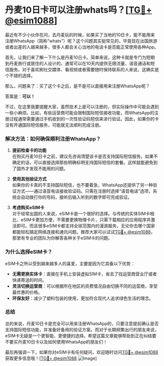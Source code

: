# 丹麦10日卡可以注册whats吗？[[TG💪+ @esim1088](https://t.me/s/esim1088)]

最近有不少小伙伴在问，去丹麦玩的时候，如果买了当地的10日卡，能不能用来注册WhatsApp（简称“whats”）呢？这个问题其实挺常见的，毕竟现在出国旅游或者出差的人越来越多，很多人都会关心当地的电话卡是否能正常使用各种App。

首先，让我们来了解一下什么是丹麦10日卡。简单来说，这种卡就是专门为短期到丹麦旅行或居住的人设计的，通常可以在10天内提供无限流量、语音通话和短信服务。对于喜欢刷社交媒体、看视频或者需要随时保持联系的人来说，这确实是个不错的选择。

那么，问题来了：买了这个卡之后，是不是可以直接用来注册WhatsApp呢？

答案是：**可以！**

不过，在这里我要提醒大家，虽然技术上是可以注册的，但实际操作中可能会遇到一些小麻烦。比如，有些运营商可能会限制国际短信接收功能，而WhatsApp的注册过程通常需要通过手机收到的一次性验证码短信来进行验证。因此，如果你的卡没有开通国际短信服务，可能就无法顺利完成注册。

### 解决方法：如何确保顺利注册WhatsApp？

1. **提前检查卡的功能**  
   在购买丹麦10日卡之前，建议先咨询清楚该卡是否支持国际短信服务。如果不确定的话，可以直接选择那些明确标明支持国际短信的套餐。这样就能避免到了国外才发现不能用的问题。

2. **使用其他验证方式**  
   如果你的卡真的不支持国际短信，也不要着急，WhatsApp还提供了另一种验证方式——通过语音电话接收验证码。只需在注册时选择“语音电话”选项，系统会自动拨打你的号码，接听后输入听到的数字即可完成验证。

3. **考虑购买eSIM卡**  
   对于经常出国的人来说，eSIM卡是一个很好的选择。与传统的实体SIM卡相比，eSIM卡更加方便，不需要更换物理卡片，只需下载相应的应用程序并激活即可。而且很多eSIM卡都支持全球范围内的漫游服务，无论你去哪个国家都能轻松搞定网络连接和通讯问题。推荐大家可以试试[TG💪+ @esim1088](https://t.me/s/esim1088)，那里有专业的团队为你解答各种关于eSIM卡的问题。

### 为什么选择eSIM卡？

eSIM卡之所以受到越来越多人的喜爱，主要是因为它具备以下优势：

- **无需更换实体卡**：直接在手机上安装虚拟SIM卡，省去了找运营商营业厅或者快递寄送的时间。
- **灵活切换运营商**：可以根据所在地区的资费情况自由切换不同的运营商，享受最优惠的价格。
- **环保友好**：减少了塑料包装的使用，更加符合现代人追求绿色生活的理念。

### 总结

总的来说，丹麦10日卡是完全可以用来注册WhatsApp的，只要注意提前确认是否支持国际短信功能，并准备好备用的验证方案。而对于长期频繁出行的朋友来说，eSIM卡无疑是一个更智能、更便捷的选择。希望这篇文章能够帮助到正在纠结要不要买丹麦10日卡以及如何使用WhatsApp的朋友们！

最后再强调一下，如果你对eSIM卡有任何疑问，欢迎随时访问[TG💪+ @esim1088](https://t.me/s/esim1088)获取更多信息哦！[[TG💪+ @esim1088](https://t.me/s/esim1088) ![Image](https://i.postimg.cc/4NQfJmqS/Snipaste-2025-05-13-00-14-12.png)]